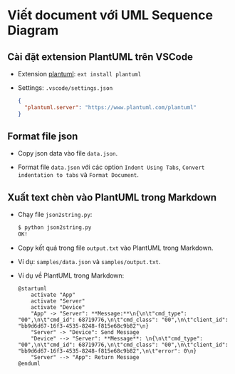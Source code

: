 # Viết document với UML Sequence Diagram

## Cài đặt extension PlantUML trên VSCode

- Extension [plantuml](https://github.com/qjebbs/vscode-plantuml): `ext install plantuml`

- Settings: `.vscode/settings.json`

  ```json
  {
    "plantuml.server": "https://www.plantuml.com/plantuml"
  }
  ```

## Format file json

- Copy json data vào file `data.json`.

- Format file `data.json` với các option `Indent Using Tabs`, `Convert indentation to tabs` và `Format Document`.

## Xuất text chèn vào PlantUML trong Markdown

- Chạy file `json2string.py`:

  ```bash
  $ python json2string.py
  OK!
  ```

- Copy kết quả trong file `output.txt` vào PlantUML trong Markdown.

- Ví dụ: `samples/data.json` và `samples/output.txt`.

- Ví dụ về PlantUML trong Markdown:

  ```plantuml
  @startuml
      activate "App"
      activate "Server"
      activate "Device"
      "App" -> "Server": **Message:**\n{\n\t"cmd_type": "00",\n\t"cmd_id": 68719776,\n\t"cmd_class": "00",\n\t"client_id": "bb9d6d67-16f3-4535-8248-f815e68c9b82"\n}
      "Server" -> "Device": Send Message
      "Device" --> "Server": **Message**: \n{\n\t"cmd_type": "00",\n\t"cmd_id": 68719776,\n\t"cmd_class": "00",\n\t"client_id": "bb9d6d67-16f3-4535-8248-f815e68c9b82",\n\t"error": 0\n}
      "Server" --> "App": Return Message
  @enduml
  ```
